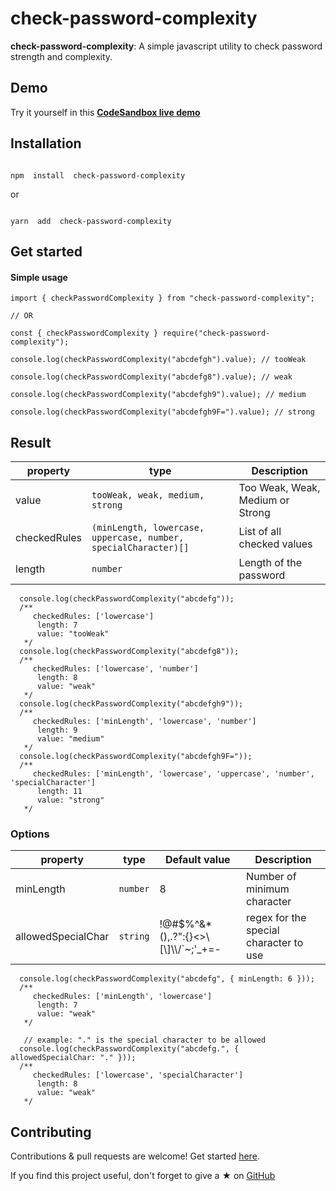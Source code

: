 # check-password-complexity

<p align="center">

<b>check-password-complexity</b>: A simple javascript utility to check password strength and complexity.

</p>

## Demo
Try it yourself in this **[CodeSandbox live demo](https://codesandbox.io/p/github/tiavina-mika/check-password-complexity-demo)**


## Installation

```shell

npm  install  check-password-complexity

```
or
```shell

yarn  add  check-password-complexity
```


## Get started

#### Simple usage

```tsx
import { checkPasswordComplexity } from "check-password-complexity";

// OR

const { checkPasswordComplexity } require("check-password-complexity");

console.log(checkPasswordComplexity("abcdefgh").value); // tooWeak

console.log(checkPasswordComplexity("abcdefg8").value); // weak

console.log(checkPasswordComplexity("abcdefgh9").value); // medium

console.log(checkPasswordComplexity("abcdefgh9F=").value); // strong

```

## Result

|property |type                          | Description |
|----------------|-------------------------------|-----------------------------|
|value|`tooWeak, weak, medium, strong`| Too Weak, Weak, Medium or Strong
|checkedRules|`(minLength, lowercase, uppercase, number, specialCharacter)[]`| List of all checked values
|length|`number`| Length of the password

```tsx
  console.log(checkPasswordComplexity("abcdefg"));
  /**
     checkedRules: ['lowercase']
      length: 7
      value: "tooWeak"
   */
  console.log(checkPasswordComplexity("abcdefg8"));
  /**
     checkedRules: ['lowercase', 'number']
      length: 8
      value: "weak"
   */
  console.log(checkPasswordComplexity("abcdefgh9"));
  /**
     checkedRules: ['minLength', 'lowercase', 'number']
      length: 9
      value: "medium"
   */
  console.log(checkPasswordComplexity("abcdefgh9F="));
  /**
     checkedRules: ['minLength', 'lowercase', 'uppercase', 'number', 'specialCharacter']
      length: 11
      value: "strong"
   */
```

### Options
|property |type                          | Default value                         | Description |
|----------------|-------------------------------|-----------------------------|-----------------------------|
|minLength|`number`|8| Number of minimum character
|allowedSpecialChar|`string`|!@#$%^&*(),.?\":{}<>\\[\\]\\\\/`~;'_+=-| regex for the special character to use
```tsx
  console.log(checkPasswordComplexity("abcdefg", { minLength: 6 }));
  /**
     checkedRules: ['minLength', 'lowercase']
      length: 7
      value: "weak"
   */

   // example: "." is the special character to be allowed
  console.log(checkPasswordComplexity("abcdefg.", { allowedSpecialChar: "." }));
  /**
     checkedRules: ['lowercase', 'specialCharacter']
      length: 8
      value: "weak"
   */
```

## Contributing
Contributions & pull requests are welcome!
Get started [here](https://github.com/tiavina-mika/check-password-complexity/blob/main/CONTRIBUTING.md).

If you find this project useful, don't forget to give a ★ on [GitHub](https://github.com/tiavina-mika/check-password-complexity)

